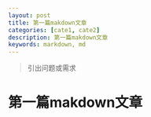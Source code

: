 ```yaml
---
layout: post
title: 第一篇makdown文章
categories: [cate1, cate2]
description: 第一篇makdown文章
keywords: markdown, md
---
```


> 引出问题或需求

# 第一篇makdown文章